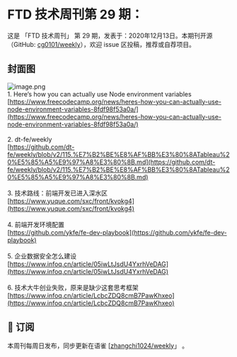 # FTD 技术周刊第 29 期：
这是 「FTD 技术周刊」 第 29 期，发表于：2020年12月13日。本期刊开源（GitHub: [cg0101/weekly](https://github.com/cg0101/weekly)），欢迎 issue 区投稿，推荐或自荐项目。
## 封面图
![image.png](https://cdn.nlark.com/yuque/0/2020/png/132503/1605587334224-a4f38259-5b9f-444e-8353-7050d1ea22a3.png#height=711&id=zyQV4&margin=%5Bobject%20Object%5D&name=image.png&originHeight=711&originWidth=1080&originalType=binary&size=1877171&status=done&style=none&width=1080)<br />1. Here’s how you can actually use Node environment variables<br />[https://www.freecodecamp.org/news/heres-how-you-can-actually-use-node-environment-variables-8fdf98f53a0a/](https://www.freecodecamp.org/news/heres-how-you-can-actually-use-node-environment-variables-8fdf98f53a0a/)<br />
<br />2. dt-fe/weekly<br />[https://github.com/dt-fe/weekly/blob/v2/115.%E7%B2%BE%E8%AF%BB%E3%80%8ATableau%20%E5%85%A5%E9%97%A8%E3%80%8B.md](https://github.com/dt-fe/weekly/blob/v2/115.%E7%B2%BE%E8%AF%BB%E3%80%8ATableau%20%E5%85%A5%E9%97%A8%E3%80%8B.md)<br />
<br />3. 技术路线：前端开发已进入深水区<br />[https://www.yuque.com/sxc/front/kvokg4](https://www.yuque.com/sxc/front/kvokg4)<br />
<br />4. 前端开发环境配置<br />[https://github.com/ykfe/fe-dev-playbook](https://github.com/ykfe/fe-dev-playbook)<br />
<br />5. 企业数据安全怎么建设<br />[https://www.infoq.cn/article/05iwLtJsdU4YxrhVeDAG](https://www.infoq.cn/article/05iwLtJsdU4YxrhVeDAG)<br />
<br />6. 技术大牛创业失败，原来是缺少这套思考框架<br />[https://www.infoq.cn/article/LcbcZDQ8cmB7PawKhxeo](https://www.infoq.cn/article/LcbcZDQ8cmB7PawKhxeo)



## 📅 订阅
本周刊每周日发布，同步更新在语雀 [[zhangchi1024/weekly](https://www.yuque.com/zhangchi1024/weekly)」 。